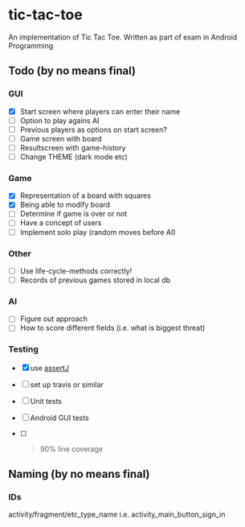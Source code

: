 # tic-tac-toe
An implementation of Tic Tac Toe. Written as part of exam in Android Programming

## Todo (by no means final)
### GUI 
- [X] Start screen where players can enter their name
- [ ] Option to play agains AI
- [ ] Previous players as options on start screen?
- [ ] Game screen with board 
- [ ] Resultscreen with game-history
- [ ] Change THEME (dark mode etc)
### Game 
- [X] Representation of a board with squares
- [X] Being able to modify board 
- [ ] Determine if game is over or not  
- [ ] Have a concept of users 
- [ ] Implement solo play (random moves before AI) 
### Other
- [ ] Use life-cycle-methods correctly!
- [ ] Records of previous games stored in local db 
### AI 
- [ ] Figure out approach 
- [ ] How to score different fields (i.e. what is biggest threat) 
### Testing 
- [X] use [assertJ](http://joel-costigliola.github.io/assertj)
- [ ] set up travis or similar 
- [ ] Unit tests 
- [ ] Android GUI tests 
- [ ] >90% line coverage


## Naming (by no means final)
### IDs
activity/fragment/etc_type_name
i.e.
activity_main_button_sign_in
